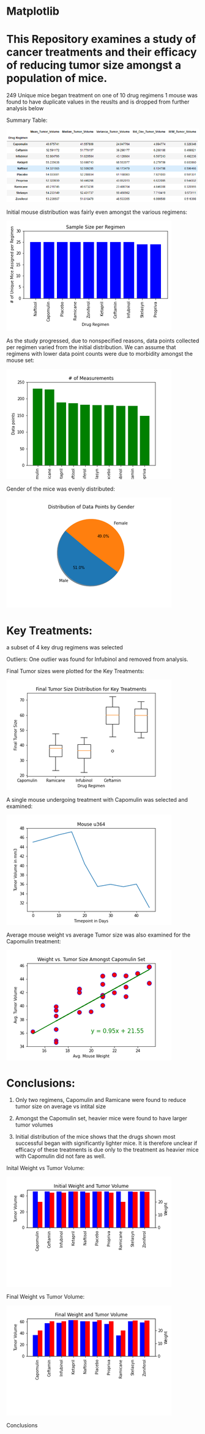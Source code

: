 # Matplotlib
# This Repository examines a study of cancer treatments and their efficacy of reducing tumor size amongst a population of mice.

249 Unique mice began treatment on one of 10 drug regimens
1 mouse was found to have duplicate values in the reuslts and is dropped from further analysis below

Summary Table:

![summary](https://github.com/ajhibshman/Matplotlib/blob/main/images/summary.PNG)

Initial mouse distribution was fairly even amongst the various regimens:

![sample](https://github.com/ajhibshman/Matplotlib/blob/main/images/unique_mice_per_regimen.png)

As the study progressed, due to nonspecified reasons, data points collected per regimen varied from the initial distribution.  We can assume that regimens with lower data point counts were due to morbidity amongst the mouse set:

![data_points](https://github.com/ajhibshman/Matplotlib/blob/main/images/data_points_per_regimen.png)

Gender of the mice was evenly distributed:

![gender](https://github.com/ajhibshman/Matplotlib/blob/main/images/data_points_by_gender.png)


# Key Treatments:
a subset of 4 key drug regimens was selected 

Outliers:
One outlier was found for Infubinol and removed from analysis.

Final Tumor sizes were plotted for the Key Treatments:

![box](https://github.com/ajhibshman/Matplotlib/blob/main/images/box_plot.png)

A single mouse undergoing treatment with Capomulin was selected and examined:

![u364](https://github.com/ajhibshman/Matplotlib/blob/main/images/mouse_u364.png)

Average mouse weight vs average Tumor size was also examined for the Capomulin treatment:

![scatter](https://github.com/ajhibshman/Matplotlib/blob/main/images/capomulin_scatter.png)



# Conclusions:

1) Only two regimens, Capomulin and Ramicane were found to reduce tumor size on average vs intital size
        
2) Amongst the Capomulin set, heavier mice were found to have larger tumor volumes

3) Initial distribution of the mice shows that the drugs shown most successful began with significantly lighter mice.  It is therefore unclear if efficacy of these treatments is due only to the treatment as heavier mice with Capomulin did not fare as well.

Inital Weight vs Tumor Volume:

![scatter](https://github.com/ajhibshman/Matplotlib/blob/main/images/initial.png)

Final Weight vs Tumor Volume:

![scatter](https://github.com/ajhibshman/Matplotlib/blob/main/images/final.png)














Conclusions



    







